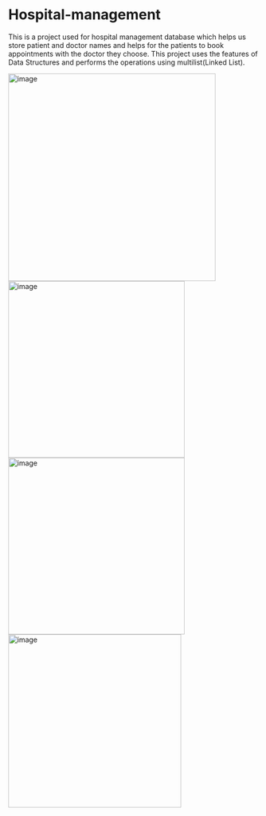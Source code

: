 # Hospital-management
This is a project used for hospital management database which helps us store patient and doctor names and helps for the patients to book appointments with the doctor they choose.
This project uses the features of Data Structures and performs the operations using multilist(Linked List).

<img width="416" alt="image" src="https://github.com/user-attachments/assets/4f7462f1-88e8-489e-9cdd-751314ff4ef6">
<img width="354" alt="image" src="https://github.com/user-attachments/assets/4705befa-d5de-4c21-a476-ebce0dcf1386">
<img width="354" alt="image" src="https://github.com/user-attachments/assets/8c98803e-72bc-4399-82b0-27865dc28d0d">
<img width="347" alt="image" src="https://github.com/user-attachments/assets/ba497ddd-c523-4af6-8d24-826285577b9a">
